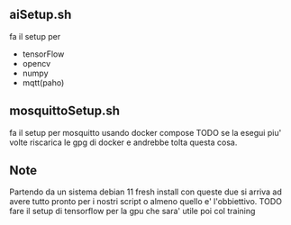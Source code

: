 ## aiSetup.sh
fa il setup per
+ tensorFlow
+ opencv
+ numpy
+ mqtt(paho)

## mosquittoSetup.sh
fa il setup per mosquitto usando docker compose
TODO se la esegui piu' volte riscarica le gpg di docker e
andrebbe tolta questa cosa.

## Note
Partendo da un sistema debian 11 fresh install con queste due
si arriva ad avere tutto pronto per i nostri script o almeno quello
e' l'obbiettivo. 
TODO fare il setup di tensorflow per la gpu che sara' utile poi col 
training
